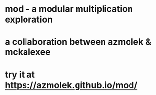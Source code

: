 # mod - a modular multiplication exploration
#
# a collaboration between azmolek & mckalexee
#
# try it at https://azmolek.github.io/mod/
